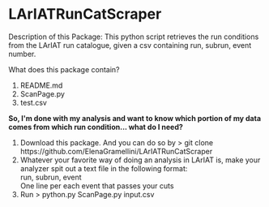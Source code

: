 # LArIATRunCatScraper

Description of this Package:
This python script retrieves the run conditions from the LArIAT run catalogue, given a csv containing
run, subrun, event number. 

What does this package contain?

<ol>
  <li>README.md</li>
  <li>ScanPage.py</li>      
  <li>test.csv</li>
</ol>


<b> So, I'm done with my analysis and want to know which portion of my data comes from which run condition... what do I need?</b>

<ol>
<li> Download this package. And you can do so by 
 > git clone  https://github.com/ElenaGramellini/LArIATRunCatScraper
</li>
<li> Whatever your favorite way of doing an analysis in LArIAT is, make your analyzer spit out a text file in the following format:
</br>
run, subrun, event
</br>
One line per each event that passes your cuts
</li>
<li> Run
 > python.py ScanPage.py input.csv
</li>
</ol>

